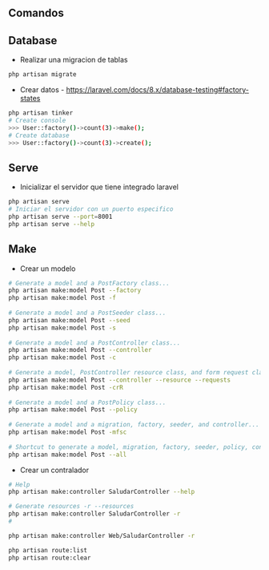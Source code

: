 ## Comandos

## Database
- Realizar una migracion de tablas
```bash
php artisan migrate
```

- Crear datos - https://laravel.com/docs/8.x/database-testing#factory-states
```bash
php artisan tinker
# Create console
>>> User::factory()->count(3)->make();
# Create database
>>> User::factory()->count(3)->create(); 
```

## Serve
- Inicializar el servidor que tiene integrado laravel
```bash
php artisan serve
# Iniciar el servidor con un puerto especifico
php artisan serve --port=8001
php artisan serve --help 
```

## Make
- Crear un modelo
```bash
# Generate a model and a PostFactory class...
php artisan make:model Post --factory
php artisan make:model Post -f
 
# Generate a model and a PostSeeder class...
php artisan make:model Post --seed
php artisan make:model Post -s
 
# Generate a model and a PostController class...
php artisan make:model Post --controller
php artisan make:model Post -c
 
# Generate a model, PostController resource class, and form request classes...
php artisan make:model Post --controller --resource --requests
php artisan make:model Post -crR
 
# Generate a model and a PostPolicy class...
php artisan make:model Post --policy
 
# Generate a model and a migration, factory, seeder, and controller...
php artisan make:model Post -mfsc
 
# Shortcut to generate a model, migration, factory, seeder, policy, controller, and form requests...
php artisan make:model Post --all
``` 

- Crear un contralador
```bash
# Help
php artisan make:controller SaludarController --help

# Generate resources -r --resources
php artisan make:controller SaludarController -r
# 

php artisan make:controller Web/SaludarController -r
```

```bash
php artisan route:list
php artisan route:clear
```